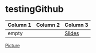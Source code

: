 # testingGithub


| Column 1 | Column 2 | Column 3 |
| ------------- | ------------- | ------------- |
| empty | | [Slides](/ClaudioSilva/NextSteptoYourScript...TurnintoanAdvancedFunction) |



[Picture](/images/me3.jpg)